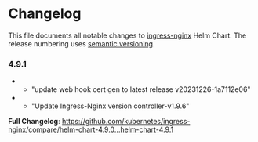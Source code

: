 # Changelog

This file documents all notable changes to [ingress-nginx](https://github.com/kubernetes/ingress-nginx) Helm Chart. The release numbering uses [semantic versioning](http://semver.org).

### 4.9.1

* - "update web hook cert gen to latest release v20231226-1a7112e06"
* - "Update Ingress-Nginx version controller-v1.9.6"

**Full Changelog**: https://github.com/kubernetes/ingress-nginx/compare/helm-chart-4.9.0...helm-chart-4.9.1
